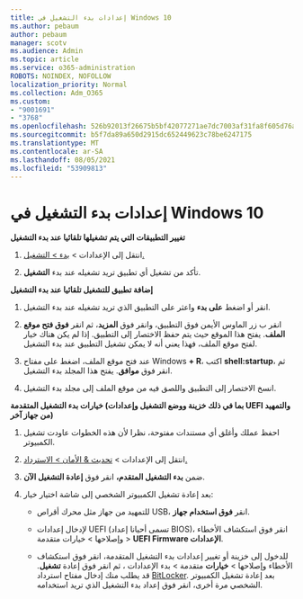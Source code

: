 ```yaml
---
title: إعدادات بدء التشغيل في Windows 10
ms.author: pebaum
author: pebaum
manager: scotv
ms.audience: Admin
ms.topic: article
ms.service: o365-administration
ROBOTS: NOINDEX, NOFOLLOW
localization_priority: Normal
ms.collection: Adm_O365
ms.custom:
- "9001691"
- "3768"
ms.openlocfilehash: 526b92013f26675b5bf42077271ae7dc7003af31fa8f605d76aea92e0ccabfa1
ms.sourcegitcommit: b5f7da89a650d2915dc652449623c78be6247175
ms.translationtype: MT
ms.contentlocale: ar-SA
ms.lasthandoff: 08/05/2021
ms.locfileid: "53909813"
---
```

# <a name="startup-settings-in-windows-10"></a>إعدادات بدء التشغيل في Windows 10

**تغيير التطبيقات التي يتم تشغيلها تلقائيا عند بدء التشغيل**

1. انتقل إلى الإعدادات > [بدء > التشغيل.](ms-settings:startupapps?activationSource=GetHelp)

2. تأكد من تشغيل أي تطبيق تريد تشغيله عند بدء **التشغيل**.

**إضافة تطبيق للتشغيل تلقائيا عند بدء التشغيل**

1. انقر أو اضغط **على بدء** واعثر على التطبيق الذي تريد تشغيله عند بدء التشغيل.

2. انقر ب زر الماوس الأيمن فوق التطبيق، وانقر فوق **المزيد**، ثم انقر **فوق فتح موقع الملف**. يفتح هذا الموقع حيث يتم حفظ الاختصار إلى التطبيق. إذا لم يكن هناك خيار لفتح موقع الملف، فهذا يعني أنه لا يمكن تشغيل التطبيق عند بدء التشغيل.

3. عند فتح موقع الملف، اضغط على مفتاح Windows **+ R**، اكتب **shell:startup**، ثم انقر فوق **موافق**. يفتح هذا المجلد بدء التشغيل.

4. انسخ الاختصار إلى التطبيق واللصق فيه من موقع الملف إلى مجلد بدء التشغيل.

**خيارات بدء التشغيل المتقدمة (بما في ذلك خزينة ووضع التشغيل وإعدادات UEFI والتمهيد من جهاز آخر)**

1. احفظ عملك وأغلق أي مستندات مفتوحة، نظرا لأن هذه الخطوات عاودت تشغيل الكمبيوتر.

2. انتقل إلى الإعدادات > [تحديث & الأمان > الاسترداد.](ms-settings:recovery?activationSource=GetHelp)

3. ضمن **بدء التشغيل المتقدم،** انقر فوق **إعادة التشغيل الآن**. 

4. بعد إعادة تشغيل الكمبيوتر الشخصي إلى شاشة اختيار خيار:

    - للتمهيد من جهاز مثل محرك أقراص USB، انقر **فوق استخدام جهاز**.

    - لإدخال إعدادات UEFI (تسمى أحيانا إعداد BIOS)، انقر فوق استكشاف الأخطاء وإصلاحها > خيارات متقدمة > **UEFI Firmware الإعدادات**. 

    - للدخول إلى خزينة أو تغيير إعدادات بدء التشغيل المتقدمة، انقر فوق استكشاف الأخطاء وإصلاحها > **خيارات** متقدمة > بدء الإعدادات ، ثم انقر فوق إعادة **تشغيل**. قد يطلب منك إدخال مفتاح استرداد [BitLocker](https://support.microsoft.com/help/4026181/windows-10-find-my-bitlocker-recovery-key). بعد إعادة تشغيل الكمبيوتر الشخصي مرة أخرى، انقر فوق إعداد بدء التشغيل الذي تريد استخدامه.
